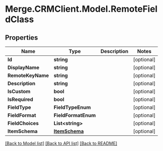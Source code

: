 # Merge.CRMClient.Model.RemoteFieldClass

## Properties

Name | Type | Description | Notes
------------ | ------------- | ------------- | -------------
**Id** | **string** |  | [optional] 
**DisplayName** | **string** |  | [optional] 
**RemoteKeyName** | **string** |  | [optional] 
**Description** | **string** |  | [optional] 
**IsCustom** | **bool** |  | [optional] 
**IsRequired** | **bool** |  | [optional] 
**FieldType** | **FieldTypeEnum** |  | [optional] 
**FieldFormat** | **FieldFormatEnum** |  | [optional] 
**FieldChoices** | **List&lt;string&gt;** |  | [optional] 
**ItemSchema** | [**ItemSchema**](ItemSchema.md) |  | [optional] 

[[Back to Model list]](../README.md#documentation-for-models) [[Back to API list]](../README.md#documentation-for-api-endpoints) [[Back to README]](../README.md)

